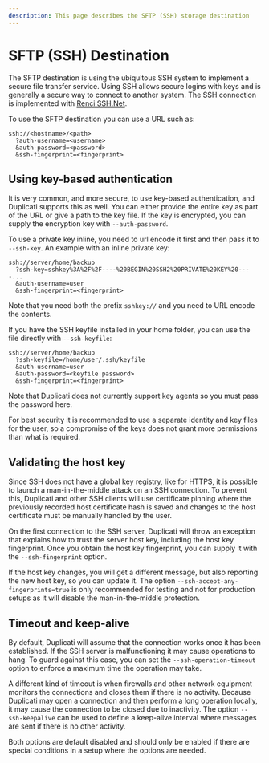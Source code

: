 ```yaml
---
description: This page describes the SFTP (SSH) storage destination
---
```


# SFTP (SSH) Destination

The SFTP destination is using the ubiquitous SSH system to implement a secure file transfer service. Using SSH allows secure logins with keys and is generally a secure way to connect to another system. The SSH connection is implemented with [Renci SSH.Net](https://github.com/sshnet/SSH.NET).

To use the SFTP destination you can use a URL such as:

```
ssh://<hostname>/<path>
  ?auth-username=<username>
  &auth-password=<password>
  &ssh-fingerprint=<fingerprint>
```

## Using key-based authentication

It is very common, and more secure, to use key-based authentication, and Duplicati supports this as well. You can either provide the entire key as part of the URL or give a path to the key file. If the key is encrypted, you can supply the encryption key with `--auth-password`.

To use a private key inline, you need to url encode it first and then pass it to `--ssh-key`. An example with an inline private key:

```
ssh://server/home/backup
  ?ssh-key=sshkey%3A%2F%2F----%20BEGIN%20SSH2%20PRIVATE%20KEY%20----...
  &auth-username=user
  &ssh-fingerprint=<fingerprint>
```

Note that you need both the prefix `sshkey://` and you need to URL encode the contents.

If you have the SSH keyfile installed in your home folder, you can use the file directly with `--ssh-keyfile`:

```
ssh://server/home/backup
  ?ssh-keyfile=/home/user/.ssh/keyfile
  &auth-username=user
  &auth-password=<keyfile password>
  &ssh-fingerprint=<fingerprint>
```

Note that Duplicati does not currently support key agents so you must pass the password here.

For best security it is recommended to use a separate identity and key files for the user, so a compromise of the keys does not grant more permissions than what is required.

## Validating the host key

Since SSH does not have a global key registry, like for HTTPS, it is possible to launch a man-in-the-middle attack on an SSH connection. To prevent this, Duplicati and other SSH clients will use certificate pinning where the previously recorded host certificate hash is saved and changes to the host certificate must be manually handled by the user.

On the first connection to the SSH server, Duplicati will throw an exception that explains how to trust the server host key, including the host key fingerprint. Once you obtain the host key fingerprint, you can supply it with the `--ssh-fingerprint` option.

If the host key changes, you will get a different message, but also reporting the new host key, so you can update it. The option `--ssh-accept-any-fingerprints=true` is only recommended for testing and not for production setups as it will disable the man-in-the-middle protection.

## Timeout and keep-alive

By default, Duplicati will assume that the connection works once it has been established. If the SSH server is malfunctioning it may cause operations to hang. To guard against this case, you can set the `--ssh-operation-timeout` option to enforce a maximum time the operation may take.&#x20;

A different kind of timeout is when firewalls and other network equipment monitors the connections and closes them if there is no activity. Because Duplicati may open a connection and then perform a long operation locally, it may cause the connection to be closed due to inactivity. The option `--ssh-keepalive` can be used to define a keep-alive interval where messages are sent if there is no other activity.

Both options are default disabled and should only be enabled if there are special conditions in a setup where the options are needed.

